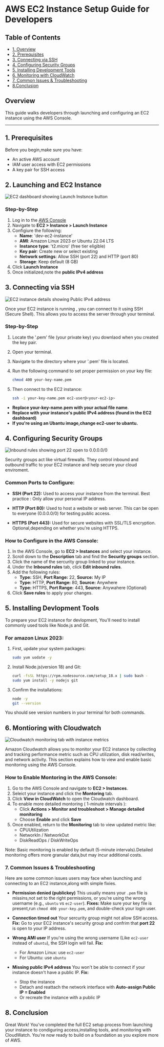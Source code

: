# AWS EC2 Instance Setup Guide for Developers

## Table of Contents

- [1. Overview](#overview)
- [2. Prerequisites](#1-prerequisites)
- [3. Connecting via SSH](#3-connecting-via-ssh)
- [4. Configuring Security Groups](#4-configuring-security-groups)
- [5. Installing Development Tools](#5-installing-devlopment-tools)
- [6. Monitoring with CloudWatch](#6-montioring-with-cloudwatch)
- [7. Common Issues & Troubleshooting](#7-common-issues--troubleshooting)
- [8.Conclusion](#8-conclusion)
  
## Overview
This guide walks developers through launching and configuring an EC2 instance using the AWS Console.
___
## 1. Prerequisites

Before you begin,make sure you have:
- An active AWS account
- IAM user access with EC2 permissions
- A key pair for SSH access

## 2. Launching and EC2 Instance 

![EC2 dashboard showing Launch Instsnce button](ec2-launch-instance.png)

### Step-by-Step

1. Log in to the [AWS Console](Https://console.aws.amazon.com/)
2. Navigate to **EC2 > Instance > Launch Instance**
3. Configiure the following:
   - **Name**: 'dev-ec2-instance'
   - **AMI**: Amazon Linux 2023 or Ubuntu 22.04 LTS 
   - **Instance type**: 't2.micro' (free tier eligible)
   - **Key pair**: Create new or select existing
   - **Network settings**: Allow SSH (port 22) and HTTP (port 80)
   - **Storage**: Keep default (8 GB)
4. Click **Launch Instance**
5. Once initialized,note the **public IPv4 address**

## 3. Connecting via SSH

![EC2 instance details showing Public IPv4 address](ec2-instance-details.png)

Once your EC2 instance is running , you can connect to it using SSH (Secure Shell). This allows you to access the server through your terminal.

### Step-by-Step

1. Locate the '.pem' file (your private key) you downlaod when you created the key pair.
2. Open your terminal.
3. Navigate to the directory where your '.pem' file is located.
4. Run the following command to set proper permission on your key file:

   ```bash
   chmod 400 your-key-name.pem
   
5. Then connect to the EC2 instance:
   
   ```bash
   ssh -i your-key-name.pem ec2-user@<your-ec2-ip>

- **Replace your-key-name.pem with your actual file name**.
- **Replace<your-ec2-ip> with your instance's public IPv4 address (found in the EC2 dashboard)**
- **If you're using an Ubantu image,change ec2-user to ubantu.**

## 4. Configuring Security Groups

![Inbound rules showing port 22 open to 0.0.0.0/0](security-group-inbound-rules.png)

Security groups act like virtual firewalls. They control inbound and outbound traffic to your EC2 instance and help secure your cloud enviroment.

### Common Ports to Configure:

- **SSH (Port 22):** Used to access your instance from the terminal.
  Best practice : Only allow your personal IP address.
 
- **HTTP (Port 80):** Used to host a website or web server.
  This can be open to everyone (0.0.0.0/0) for testing public access.

- **HTTPS (Port 443):** Used for secure websites with SSL/TLS encryption.
  Optional,depending on whether you're using HTTPS.

### How to Configure in the AWS Console:

1. In the AWS Console, go to **EC2 > Instances** and select your instance.
2. Scroll down to the **Description** tab and find the **Security groups** section.
3. Click the name of the sercurity group linked to your instance.
4. Under the **Inbound rules** tab, click **Edit inbound rules**.
5. Add the following rules:
   - **Type:** SSH, **Port Range:** 22, **Source:** My IP
   - **Type:** HTTP, **Port Range:** 80, **Source:** Anywhere
   - **Type:** HTTPS, **Port Range:** 443, **Source:** Anywahere (Optional)
6. Click **Save rules** to apply your changes.

## 5. Installing Devlopment Tools

To prepare your EC2 instance for devlopment, You'll need to install commonly used tools like Node.js and Git.

### For amazon Linux 2023:

1. First, update your system packages:

   ```bash
   sudo yum uodate -y

2. Install Node.js(version 18) and Git:
   ```bash
   curl -fsSL https://rpm.nodesource.com/setup_18.x | sudo bash -
   sudo yum install -y nodejs git

3. Confirm the installations:
   ```bash
   node -y
   git --version
   
You should see version numbers in your terminal for both commands.

## 6. Montioring with Cloudwatch

![Cloudwatch monitoring tab with instance metrics](cloudwatch-monitoring.png)

Amazon Cloudwatch allows you to monitor your EC2 instance by collecting and tracking performance metric such as CPU utilization, disk read/writes, and network activity. This section explains how to view and enable basic monitoring using the AWS Console.

### How to Enable Montoring in the AWS Console:

1. Go to the AWS Console and navigate to **EC2 > Instances**.
2. Seleict your instance and click the **Montoring** tab.
3. Click **View in CloudWatch** to open the Cloudwatch dashboard.
4. To enable more detailed montoring ( 1-minute intervals ):
   - Click **Actions > Monitor and troubleshoot > Manage detailed monitoring**
   - Choose **Enable** and click **Save**
5. Once enabled, return to the **Monitoring** tab to view updated metric like:
   - CPUUtilization
   - NetworkIn / NetworkOut
   - DiskReadOps / DiskWriteOps
  
Note: Basic monitoring is enabled by default (5-minute intervals).Detailed monitoring offers more granular data,but may incur additional costs.
     
### 7. Common Issues & Troubleshooting

Here are some common issues users may face when launching and connecting to an EC2 instance,along with simple fixies.

- **Permission denied (publickey)**
  This usually means your `.pem` file is missins,not set to the right permissions, or you're using the wrong username   (e.g., `ubuntu` vs `ec2-user`).
**Fixes:** Make sure your key file is present,run `chmod 400 your-key.pem`, and double-check your login user.

- **Connection timed out**
  Your sercurity group might not allow SSH access.
  **Fix:** Go to your EC2 instance's security group and confrim that **port 22** is open to your IP address.

- **Wrong AMI user**
  If you're using the wrong username (Like `ec2-user` instead of `ubuntu`), the SSH login will fail.
  **Fix:**
  - For Amazon Linux: use `ec2-user`
  - For Ubuntu: use `ubuntu`

- **Missing public IPv4 address**
  You won't be able to connect if your instance doesn't have a public IP.
  **Fix:**
  - Stop the instance
  - Detach and reattach the network interface with **Auto-assign Public IP = Enabled**
  - Or recreate the instance with a public IP
 
## 8. Conclusion
Great Work! You've completed the full EC2 setup process from launching your instance to condiguring access,installing tools, and monitoring with CloudWatch. You're now ready to build on a foundation as you explore more of AWS. 
   

  
 
  


